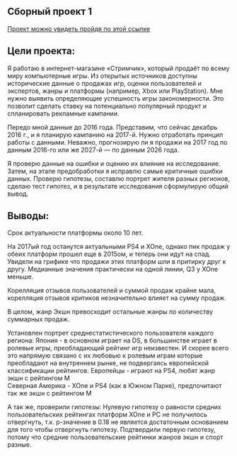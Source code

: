 ## Сборный проект 1
[Проект можно увидеть пройдя по этой ссылке]()

## Цели проекта:
Я работаю в интернет-магазине «Стримчик», который продаёт по всему миру компьютерные игры. Из открытых источников доступны исторические данные о продажах игр, оценки пользователей и экспертов, жанры и платформы (например, Xbox или PlayStation). Мне нужно выявить определяющие успешность игры закономерности. Это позволит сделать ставку на потенциально популярный продукт и спланировать рекламные кампании.

Передо мной данные до 2016 года. Представим, что сейчас декабрь 2016 г., и я планирую кампанию на 2017-й. Нужно отработать принцип работы с данными. Неважно, прогнозирую ли я продажи на 2017 год по данным 2016-го или же 2027-й — по данным 2026 года.

Я проверю данные на ошибки и оцению их влияние на исследование. Затем, на этапе предобработки я исправлю самые критичные ошибки данных. Проверю гипотезы, составлю портрет жителя разных регионов, сделаю тест гипотез, и в результате исследования сформулирую общий вывод.

## Выводы:
 Срок актуальности платформы около 10 лет.
 
 На 2017ый год останутся актуальными PS4 и XOne, однако пик продаж у обеих платформ прошел еще в 2015ом, и теперь они идут на спад. Увидели на грифике что продажи этих платформ шли в притирку друг к другу. Медианные значения практически на одной линии, Q3 у XOne меньше.  
 
 Корелляция отзывов пользователей и суммой продаж крайне мала, корелляция отзывов критиков незначительно влияет на сумму продаж.
 
 В целом, жанр Экшн превосходит остальные жанры по количеству суммарных продаж.
 
 Установлен портрет среднестатистического пользователя каждого региона:
        Япония - в основном играет на DS, в большинстве играет в ролевые игры, преобладающий рейтинг игр неизвестен. И скорее всего это напрямую связано с их любовью к ролевым играм которые преобладают на внутреннем рынке, не подвергаясь европейской классификации рейтингов. 
        Европейцы - играют на PS4, любят жанр экшн с рейтингом М  
        Северная Америка - XOne и PS4 (как в Южном Парке), предпочитают так же экшн с рейтингом М
         
 А так же, проверили гипотезы:
         Нулевую гипотезу о равности средних пользовательских рейтингах платформ XOne и PC не получилось отвергнуть, 
         т.к. p-значение в 0.18 не является достаточным основанием для того чтобы отвергнуть гипотезу.
         Подтвердили первую гипотезу, потому что средние пользовательские рейтинки жанров экшн и спорт разные.

